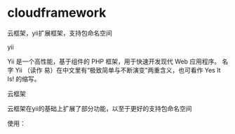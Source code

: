 # cloudframework
云框架，yii扩展框架，支持包命名空间

yii

Yii 是一个高性能，基于组件的 PHP 框架，用于快速开发现代 Web 应用程序。
名字 Yii （读作 易）在中文里有“极致简单与不断演变”两重含义，也可看作 Yes It Is! 的缩写。

云框架

云框架在yii的基础上扩展了部分功能，以至于更好的支持包命名空间


使用：

